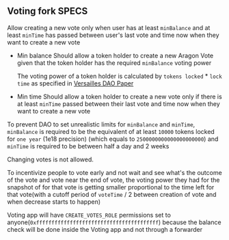 ## Voting fork SPECS

Allow creating a new vote only when user has at least `minBalance` and 
at least `minTime` has passed between user's last vote and time now when they want to create a new vote
    
*   Min balance
    Should allow a token holder to create a new Aragon Vote 
    given that the token holder has the required `minBalance` voting power
    
    The voting power of a token holder is calculated by `tokens locked` * `lock time`
    as specified in [Versailles DAO Paper](https://github.com/Versailles-heroes-com/versailles-heroes-DAO/blob/main/README.md)
* Min time
    Should allow a token holder to create a new vote only if there is at least `minTime` passed between their last vote and time now when they want to create a new vote

To prevent DAO to set unrealistic limits for `minBalance` and `minTime`, `minBalance` is required to be the equivalent of at least `10000` tokens locked for `one year` (1e18 precision) (which equals to `2500000000000000000000`)
and `minTime` is required to be between half a day and 2 weeks

Changing votes is not allowed.

To incentivize people to vote early and not wait and see what's the outcome of the vote and vote near the end of vote,
the voting power they had for the snapshot of for that vote is getting smaller proportional to the time left for that vote(with a cutoff period of `voteTime` / 2 between creation of vote and when decrease starts to happen)

Voting app will have `CREATE_VOTES_ROLE` permissions set to anyone(`0xffffffffffffffffffffffffffffffffffffffff`) because the balance check will be done inside the Voting app and not through a forwarder